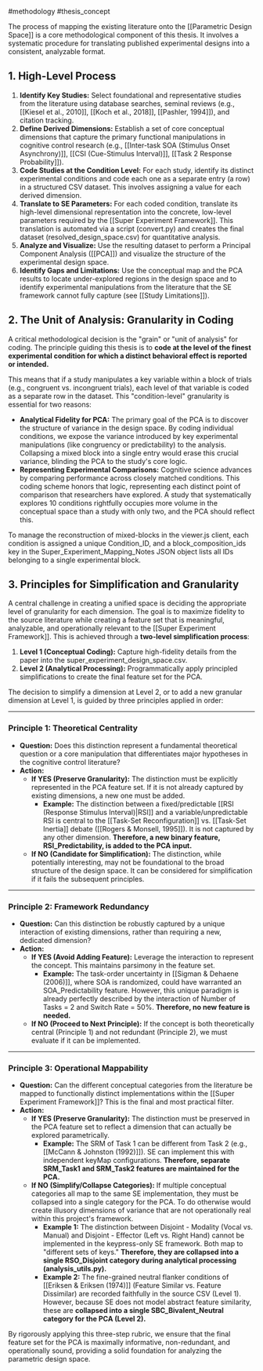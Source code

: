 #methodology #thesis_concept

The process of mapping the existing literature onto the [[Parametric Design Space]] is a core methodological component of this thesis. It involves a systematic procedure for translating published experimental designs into a consistent, analyzable format.

## 1. High-Level Process

1. **Identify Key Studies:** Select foundational and representative studies from the literature using database searches, seminal reviews (e.g., [[Kiesel et al., 2010]], [[Koch et al., 2018]], [[Pashler, 1994]]), and citation tracking.
2. **Define Derived Dimensions:** Establish a set of core conceptual dimensions that capture the primary functional manipulations in cognitive control research (e.g., [[Inter-task SOA (Stimulus Onset Asynchrony)]], [[CSI (Cue-Stimulus Interval)]], [[Task 2 Response Probability]]).
3. **Code Studies at the Condition Level:** For each study, identify its distinct experimental conditions and code each one as a separate entry (a row) in a structured CSV dataset. This involves assigning a value for each derived dimension.
4. **Translate to SE Parameters:** For each coded condition, translate its high-level dimensional representation into the concrete, low-level parameters required by the [[Super Experiment Framework]]. This translation is automated via a script (convert.py) and creates the final dataset (resolved_design_space.csv) for quantitative analysis.
5. **Analyze and Visualize:** Use the resulting dataset to perform a Principal Component Analysis ([[PCA]]) and visualize the structure of the experimental design space.
6. **Identify Gaps and Limitations:** Use the conceptual map and the PCA results to locate under-explored regions in the design space and to identify experimental manipulations from the literature that the SE framework cannot fully capture (see [[Study Limitations]]).

## 2. The Unit of Analysis: Granularity in Coding

A critical methodological decision is the "grain" or "unit of analysis" for coding. The principle guiding this thesis is to **code at the level of the finest experimental condition for which a distinct behavioral effect is reported or intended.**

This means that if a study manipulates a key variable within a block of trials (e.g., congruent vs. incongruent trials), each level of that variable is coded as a separate row in the dataset. This "condition-level" granularity is essential for two reasons:

- **Analytical Fidelity for PCA:** The primary goal of the PCA is to discover the structure of variance in the design space. By coding individual conditions, we expose the variance introduced by key experimental manipulations (like congruency or predictability) to the analysis. Collapsing a mixed block into a single entry would erase this crucial variance, blinding the PCA to the study's core logic.
- **Representing Experimental Comparisons:** Cognitive science advances by comparing performance across closely matched conditions. This coding scheme honors that logic, representing each distinct point of comparison that researchers have explored. A study that systematically explores 10 conditions rightfully occupies more volume in the conceptual space than a study with only two, and the PCA should reflect this.

To manage the reconstruction of mixed-blocks in the viewer.js client, each condition is assigned a unique Condition_ID, and a block_composition_ids key in the Super_Experiment_Mapping_Notes JSON object lists all IDs belonging to a single experimental block.

## 3. Principles for Simplification and Granularity

A central challenge in creating a unified space is deciding the appropriate level of granularity for each dimension. The goal is to maximize fidelity to the source literature while creating a feature set that is meaningful, analyzable, and operationally relevant to the [[Super Experiment Framework]]. This is achieved through a **two-level simplification process**:

1. **Level 1 (Conceptual Coding):** Capture high-fidelity details from the paper into the super_experiment_design_space.csv.
2. **Level 2 (Analytical Processing):** Programmatically apply principled simplifications to create the final feature set for the PCA.

The decision to simplify a dimension at Level 2, or to add a new granular dimension at Level 1, is guided by three principles applied in order:

---
### Principle 1: Theoretical Centrality

- **Question:** Does this distinction represent a fundamental theoretical question or a core manipulation that differentiates major hypotheses in the cognitive control literature?
- **Action:**
    - **If YES (Preserve Granularity):** The distinction must be explicitly represented in the PCA feature set. If it is not already captured by existing dimensions, a new one must be added.
        - **Example:** The distinction between a fixed/predictable [[RSI (Response Stimulus Interval)|RSI]] and a variable/unpredictable RSI is central to the [[Task-Set Reconfiguration]] vs. [[Task-Set Inertia]] debate ([[Rogers & Monsell, 1995]]). It is not captured by any other dimension. **Therefore, a new binary feature, RSI_Predictability, is added to the PCA input.**
    - **If NO (Candidate for Simplification):** The distinction, while potentially interesting, may not be foundational to the broad structure of the design space. It can be considered for simplification if it fails the subsequent principles.

---
### Principle 2: Framework Redundancy

- **Question:** Can this distinction be robustly captured by a unique interaction of existing dimensions, rather than requiring a new, dedicated dimension?
- **Action:**
    - **If YES (Avoid Adding Feature):** Leverage the interaction to represent the concept. This maintains parsimony in the feature set.
        - **Example:** The task-order uncertainty in [[Sigman & Dehaene (2006)]], where SOA is randomized, could have warranted an SOA_Predictability feature. However, this unique paradigm is already perfectly described by the interaction of Number of Tasks = 2 and Switch Rate = 50%. **Therefore, no new feature is needed.**
    - **If NO (Proceed to Next Principle):** If the concept is both theoretically central (Principle 1) and not redundant (Principle 2), we must evaluate if it can be implemented.

---
### Principle 3: Operational Mappability

- **Question:** Can the different conceptual categories from the literature be mapped to functionally distinct implementations within the [[Super Experiment Framework]]? This is the final and most practical filter.
- **Action:**
    - **If YES (Preserve Granularity):** The distinction must be preserved in the PCA feature set to reflect a dimension that can actually be explored parametrically.
        - **Example:** The SRM of Task 1 can be different from Task 2 (e.g., [[McCann & Johnston (1992)]]). SE can implement this with independent keyMap configurations. **Therefore, separate SRM_Task1 and SRM_Task2 features are maintained for the PCA.**
    - **If NO (Simplify/Collapse Categories):** If multiple conceptual categories all map to the same SE implementation, they must be collapsed into a single category for the PCA. To do otherwise would create illusory dimensions of variance that are not operationally real within this project's framework.
        - **Example 1:** The distinction between Disjoint - Modality (Vocal vs. Manual) and Disjoint - Effector (Left vs. Right Hand) cannot be implemented in the keypress-only SE framework. Both map to "different sets of keys." **Therefore, they are collapsed into a single RSO_Disjoint category during analytical processing (analysis_utils.py).**
        - **Example 2:** The fine-grained neutral flanker conditions of [[Eriksen & Eriksen (1974)]] (Feature Similar vs. Feature Dissimilar) are recorded faithfully in the source CSV (Level 1). However, because SE does not model abstract feature similarity, these are **collapsed into a single SBC_Bivalent_Neutral category for the PCA (Level 2).**

By rigorously applying this three-step rubric, we ensure that the final feature set for the PCA is maximally informative, non-redundant, and operationally sound, providing a solid foundation for analyzing the parametric design space.